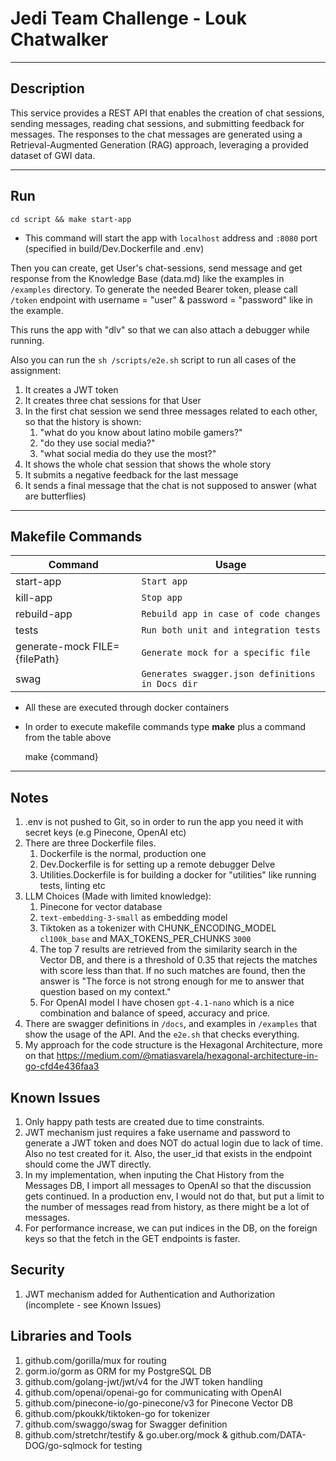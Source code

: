# Jedi Team Challenge - Louk Chatwalker

---

## Description

This service provides a REST API that enables the creation of chat sessions, sending messages, reading chat sessions, 
and submitting feedback for messages. The responses to the chat messages are generated using a Retrieval-Augmented 
Generation (RAG) approach, leveraging a provided dataset of GWI data.

---

## Run

`cd script && make start-app`

* This command will start the app with `localhost` address and `:8080` port (specified in build/Dev.Dockerfile and .env)

Then you can create, get User's chat-sessions, send message and get response from the Knowledge Base (data.md)
like the examples in `/examples` directory. To generate the needed Bearer token, please call `/token` endpoint with
username = "user" & password = "password" like in the example.

This runs the app with "dlv" so that we can also attach a debugger while running.

Also you can run the `sh /scripts/e2e.sh` script to run all cases of the assignment:

1. It creates a JWT token
2. It creates three chat sessions for that User
3. In the first chat session we send three messages related to each other, so that the history
   is shown:
    1. "what do you know about latino mobile gamers?"
    2. "do they use social media?"
    3. "what social media do they use the most?"
4. It shows the whole chat session that shows the whole story
5. It submits a negative feedback for the last message
6. It sends a final message that the chat is not supposed to answer (what are butterflies)

---

## Makefile Commands

| Command                       | Usage                                            |
|-------------------------------|--------------------------------------------------|
| start-app                     | `Start app`                                      |
| kill-app                      | `Stop app`                                       |
| rebuild-app                   | `Rebuild app in case of code changes`            |
| tests                         | `Run both unit and integration tests`            |
| generate-mock FILE={filePath} | `Generate mock for a specific file`              |
| swag                          | `Generates swagger.json definitions in Docs dir` |

* All these are executed through docker containers
* In order to execute makefile commands type **make** plus a command from the table above

  make {command}

---

## Notes

1. .env is not pushed to Git, so in order to run the app you need it with secret keys (e.g Pinecone, OpenAI etc)
2. There are three Dockerfile files.
    1. Dockerfile is the normal, production one
    2. Dev.Dockerfile is for setting up a remote debugger Delve
    3. Utilities.Dockerfile is for building a docker for "utilities" like running tests, linting etc
4. LLM Choices (Made with limited knowledge):
    1. Pinecone for vector database
    2. `text-embedding-3-small` as embedding model
    3. Tiktoken as a tokenizer with CHUNK_ENCODING_MODEL `cl100k_base` and MAX_TOKENS_PER_CHUNKS `3000`
    4. The top 7 results are retrieved from the similarity search in the Vector DB, and there is a threshold of 0.35
       that rejects the matches with score less than that. If no such matches are found, then the answer is "The force
       is not strong enough for me to answer that question based on my context."
    5. For OpenAI model I have chosen `gpt-4.1-nano` which is a nice combination and balance of speed, accuracy and price.
5. There are swagger definitions in `/docs`, and examples in `/examples` that show the usage of the API. And the `e2e.sh` that
   checks everything.
6. My approach for the code structure is the Hexagonal Architecture, more on that https://medium.com/@matiasvarela/hexagonal-architecture-in-go-cfd4e436faa3

## Known Issues

1. Only happy path tests are created due to time constraints.
2. JWT mechanism just requires a fake username and password to generate a JWT token and does NOT do
   actual login due to lack of time. Also no test created for it. Also, the user_id that exists in the endpoint should
   come the JWT directly.
3. In my implementation, when inputing the Chat History from the Messages DB, I import all messages to OpenAI so that
   the discussion gets continued. In a production env, I would not do that, but put a limit to the number of messages read
   from history, as there might be a lot of messages.
4. For performance increase, we can put indices in the DB, on the foreign keys so that the fetch in the GET
   endpoints is faster.

## Security

1. JWT mechanism added for Authentication and Authorization (incomplete - see Known Issues)

## Libraries and Tools

1. github.com/gorilla/mux for routing
2. gorm.io/gorm as ORM for my PostgreSQL DB
3. github.com/golang-jwt/jwt/v4 for the JWT token handling
4. github.com/openai/openai-go for communicating with OpenAI
5. github.com/pinecone-io/go-pinecone/v3 for Pinecone Vector DB
6. github.com/pkoukk/tiktoken-go for tokenizer
7. github.com/swaggo/swag for Swagger definition
8. github.com/stretchr/testify & go.uber.org/mock & github.com/DATA-DOG/go-sqlmock for testing